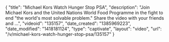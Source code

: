 {
    "title": "Michael Kors Watch Hunger Stop PSA",
    "description": "Join Michael Kors and the United Nations World Food Programme in the fight to end \"the world's most solvable problem.\" Share the video with your friends and ...",
    "videoid": "135157",
    "date_created": "1385969223",
    "date_modified": "1418181124",
    "type": "captivate",
    "layout": "video",
    "url": "\/v\/michael-kors-watch-hunger-stop-psa\/135157"
}